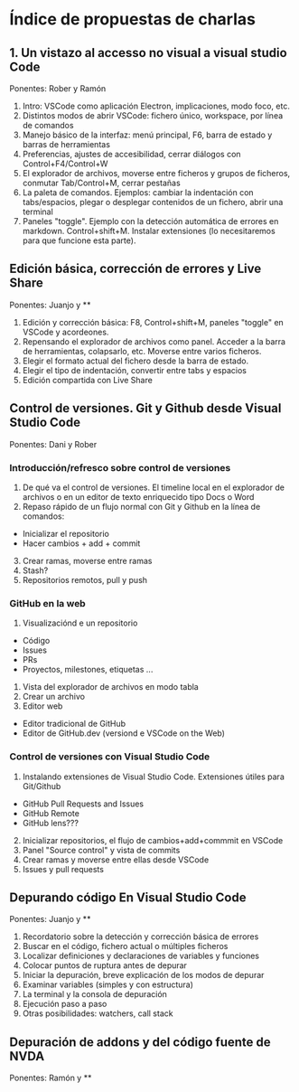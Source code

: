 # Índice de propuestas de charlas

## 1. Un vistazo al accesso no visual a visual studio Code

Ponentes: Rober y Ramón

1. Intro: VSCode como aplicación Electron, implicaciones, modo foco, etc.
2. Distintos modos de abrir VSCode: fichero único, workspace, por línea de comandos
3. Manejo básico de la interfaz: menú principal, F6, barra de estado y barras de herramientas
4. Preferencias, ajustes de accesibilidad, cerrar diálogos con Control+F4/Control+W
5. El explorador de archivos, moverse entre ficheros y grupos de ficheros, conmutar Tab/Control+M, cerrar pestañas
6. La paleta de comandos. Ejemplos: cambiar la indentación con tabs/espacios, plegar o desplegar contenidos de un fichero, abrir una terminal
7. Paneles "toggle". Ejemplo con la detección automática de errores en markdown. Control+shift+M. Instalar extensiones (lo necesitaremos para que funcione esta parte).

## Edición básica, corrección de errores y Live Share

Ponentes: Juanjo y **

1. Edición y corrección básica: F8, Control+shift+M, paneles "toggle" en VSCode y acordeones.
2. Repensando el explorador de archivos como panel. Acceder a la barra de herramientas, colapsarlo, etc. Moverse entre varios ficheros.
3. Elegir el formato actual del fichero desde la barra de estado.
4. Elegir el tipo de indentación, convertir entre tabs y espacios
5. Edición compartida con Live Share

## Control de versiones. Git y Github desde Visual Studio Code

Ponentes: Dani y Rober

### Introducción/refresco sobre control de versiones

1. De qué va el control de versiones. El timeline local en el explorador de archivos o en un editor de texto enriquecido tipo Docs o Word
2. Repaso rápido de un flujo normal con Git y Github en la línea de comandos:
  - Inicializar el repositorio
  - Hacer cambios + add + commit
3. Crear ramas, moverse entre ramas
4. Stash?
5. Repositorios remotos, pull y push

### GitHub en la web

1. Visualizaciónd e un repositorio
  - Código
  - Issues
  - PRs
  - Proyectos, milestones, etiquetas ...
1. Vista del explorador de archivos en modo tabla
1. Crear un archivo
1. Editor web
  - Editor tradicional de GitHub
  - Editor de GitHub.dev (versiond e VSCode on the Web)

### Control de versiones con Visual Studio Code

1. Instalando extensiones de Visual Studio Code. Extensiones útiles para Git/Github
  - GitHub Pull Requests and Issues
  - GitHub Remote
  - GitHub lens???
2. Inicializar repositorios, el flujo de cambios+add+commmit en VSCode
3. Panel "Source control" y vista de commits
4. Crear ramas y moverse entre ellas desde VSCode
5. Issues y pull requests

## Depurando código En Visual Studio Code

Ponentes: Juanjo y **

1. Recordatorio sobre la detección y corrección básica de errores
2. Buscar en el código, fichero actual o múltiples ficheros
3. Localizar definiciones y declaraciones de variables y funciones
4. Colocar puntos de ruptura antes de depurar
5. Iniciar la depuración, breve explicación de los modos de depurar
6. Examinar variables (simples y con estructura)
7. La terminal y la consola de depuración
8. Ejecución paso a paso
9. Otras posibilidades: watchers, call stack

## Depuración de addons y del código fuente de NVDA

Ponentes: Ramón y **

